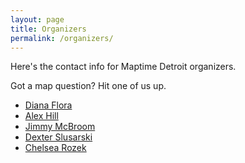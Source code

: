 ```yaml
---
layout: page
title: Organizers
permalink: /organizers/
---
```


Here's the contact info for Maptime Detroit organizers.

Got a map question? Hit one of us up.

* [Diana Flora](mailto:diana@datadrivendetroit.org)
* [Alex Hill](mailto:alexbrianhill@gmail.com)
* [Jimmy McBroom](mailto:james.mcbroom@gmail.com)
* [Dexter Slusarski](mailto:dexter@makeloveland.com)
* [Chelsea Rozek](mailto:crozek@umich.edu)